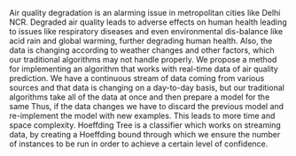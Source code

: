 Air quality degradation is an alarming issue in metropolitan cities like Delhi NCR. Degraded air quality leads to adverse effects on human health leading to issues like respiratory diseases and even environmental dis-balance like acid rain and global warming, further degrading human health. Also, the data is changing according to weather changes and other factors, which our traditional algorithms may not handle properly. We propose a method for implementing an algorithm that works with real-time data of air quality prediction. We have a continuous stream of data coming from various sources and that data is changing on a day-to-day basis, but our traditional algorithms take all of the data at once and then prepare a model for the same Thus, if the data changes we have to discard the previous model and re-implement the model with new examples. This leads to more time and space complexity. Hoeffding Tree is a classifier which works on streaming data, by creating a Hoeffding bound through which we ensure the number of instances to be run in order to achieve a certain level of confidence.
